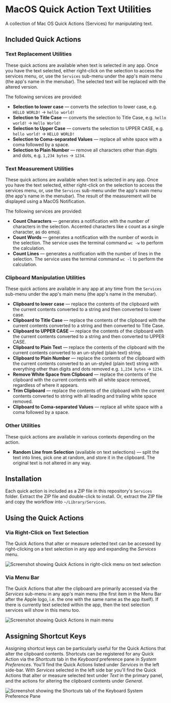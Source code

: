 # MacOS Quick Action Text Utilities
A collection of Mac OS Quick Actions (Services) for manipulating text.

## Included Quick Actions

### Text Replacement Utilities

These quick actions are available when text is selected in any app. Once you have the text selected, either right-click on the selection to access the services menu, or, use the `Services` sub-menu under the app's main menu (the app's name in the menubar). The selected text will be replaced with the altered version.

The following services are provided:

* **Selection to lower case** — converts the selection to lower case, e.g. `HELLO WORLD!` → `hello world!`
* **Selection to Title Case** — converts the selection to Title Case, e.g. `hello world!` → `Hello World!`
* **Selection to Upper Case** — converts the selection to UPPER CASE, e.g. `hello world!` → `HELLO WORLD!`
* **Selection to Coma-separated Values** —  replace all white space with a coma followed by a space.
* **Selection to Plain Number** — remove all characters other than digits and dots, e.g. `1,234 bytes` → `1234`.

### Text Measurement Utilities

These quick actions are available when text is selected in any app. Once you have the text selected, either right-click on the selection to access the services menu, or, use the `Services` sub-menu under the app's main menu (the app's name in the menubar). The result of the measurement will be displayed using a MacOS Notification.

The following services are provided:

* **Count Characters** — generates a notification with the number of characters in the selection. Accented characters like `é` count as a single character, as do emoji.
* **Count Words** — generates a notification with the number of words in the selection. The service uses the terminal command `wc -w` to perform the calculation.
* **Count Lines** — generates a notification with the number of lines in the selection. The service uses the terminal command `wc -l` to perform the calculation.

### Clipboard Manipulation Utilities

These quick actions are available in any app at any time from the `Services` sub-menu under the app's main menu (the app's name in the menubar).

* **Clipboard to lower case** — replace the contents of the clipboard with the current contents converted to a string and then converted to lower case.
* **Clipboard to Title Case** — replace the contents of the clipboard with the current contents converted to a string and then converted to Title Case.
* **Clipboard to UPPER CASE** — replace the contents of the clipboard with the current contents converted to a string and then converted to UPPER CASE.
* **Clipboard to Plain Text** — replace the contents of the clipboard with the current contents converted to an un-styled (plain text) string.
* **Clipboard to Plain Number** — replace the contents of the clipboard with the current contents converted to an un-styled (plain text) string with everything other than digits and dots removed e.g. `1,234 bytes` → `1234`.
* **Remove White Space from Clipboard** — replace the contents of the clipboard with the current contents with all white space removed, regardless of where it appears.
* **Trim Clipboard** — replace the contents of the clipboard with the current contents converted to string with all leading and trailing white space removed.
* **Clipboard to Coma-separated Values** — replace all white space with a coma followed by a space.

### Other Utilities

These quick actions are available in various contexts depending on the action.

* **Random Line from Selection** (available on text selections) — split the text into lines, pick one at random, and store it in the clipboard. The original text is not altered in any way.

## Installation

Each quick action is included as a ZIP file in this repository's `Services` folder. Extract the ZIP file and double-click to install. Or, extract the ZIP file and copy the workflow into `~/Library/Services`.

## Using the Quick Actions

### Via Right-Click on Text Selection

The Quick Actions that alter or measure selected text can be accessed by right-clicking on a text selection in any app and expanding the *Services* menu.

![Screenshot showing Quick Actions in right-click menu on text selection](/screenshots/Services%20via%20Right%20Click%20on%20Text%20Selection.png?raw=true)

### Via Menu Bar

The Quick Actions that alter the clipboard are primarily accessed via the *Services* sub-menu in any app's main menu (the first item in the Menu Bar after the Apple logo, i.e. the one with the same name as the app itself). If there is currently text selected within the app, then the text selection services will show in this menu too.

![Screenshot showing Quick Actions in main menu](/screenshots/Services%20via%20Menu%20Bar.png?raw=true)

## Assigning Shortcut Keys

Assigning shortcut keys can be particularly useful for the Quick Actions that alter the clipboard contents. Shortcuts can be registered for any Quick Action via the *Shortcuts* tab in the *Keyboard* preference pane in *System Preferences*. You'll find the Quick Actions listed under *Services* in the left side-bar. With *Services* selected in the left side bar you'll find the Quick Actions that alter or measure selected text under *Text* in the primary panel, and the actions for altering the clipboard contents under *General*.

![Screenshot showing the Shortcuts tab of the Keyboard System Preference Pane](/screenshots/Keyboard%20Shortcuts.png?raw=true)